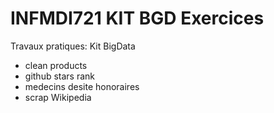# INFMDI721 KIT BGD Exercices
Travaux pratiques: Kit BigData
- clean products
- github stars rank
- medecins desite honoraires
- scrap Wikipedia
